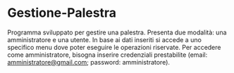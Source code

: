 # Gestione-Palestra
Programma sviluppato per gestire una palestra. Presenta due modalità: una amministratore e una utente. In base ai dati inseriti si accede a uno specifico menu dove poter eseguire le operazioni riservate. Per accedere come amministratore, bisogna inserire credenziali prestabilite (email: amministratore@gmail.com; password: amministratore).
